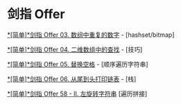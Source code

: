 # 剑指 Offer

[*[简单]*剑指 Offer 03. 数组中重复的数字](https://leetcode-cn.com/problems/shu-zu-zhong-zhong-fu-de-shu-zi-lcof/) - [hashset/bitmap]

[*[简单]*剑指 Offer 04. 二维数组中的查找](https://leetcode-cn.com/problems/er-wei-shu-zu-zhong-de-cha-zhao-lcof/) - [技巧]

[*[简单]*剑指 Offer 05. 替换空格](https://leetcode-cn.com/problems/ti-huan-kong-ge-lcof/) - [顺序遍历字符串]

[*[简单]*剑指 Offer 06. 从尾到头打印链表](https://leetcode-cn.com/problems/cong-wei-dao-tou-da-yin-lian-biao-lcof/) - [栈]

[*[简单]*剑指 Offer 58 - II. 左旋转字符串](https://leetcode-cn.com/problems/zuo-xuan-zhuan-zi-fu-chuan-lcof/) [遍历拼接]
